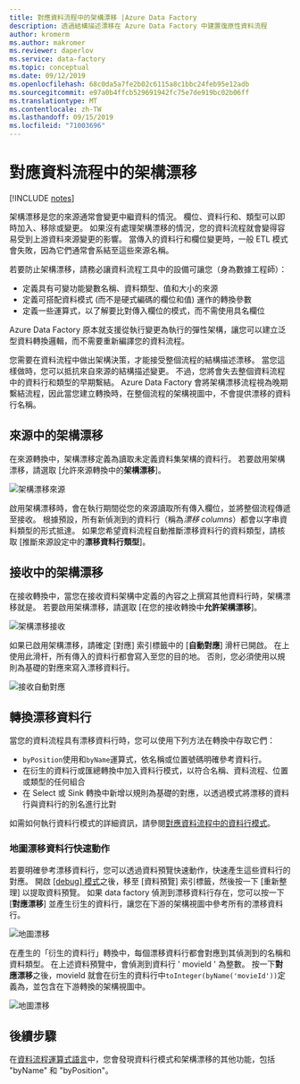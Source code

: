```yaml
---
title: 對應資料流程中的架構漂移 |Azure Data Factory
description: 透過結構描述漂移在 Azure Data Factory 中建置復原性資料流程
author: kromerm
ms.author: makromer
ms.reviewer: daperlov
ms.service: data-factory
ms.topic: conceptual
ms.date: 09/12/2019
ms.openlocfilehash: 68c0da5a7fe2b02c6115a8c1bbc24feb95e12adb
ms.sourcegitcommit: e97a0b4ffcb529691942fc75e7de919bc02b06ff
ms.translationtype: MT
ms.contentlocale: zh-TW
ms.lasthandoff: 09/15/2019
ms.locfileid: "71003696"
---
```

# <a name="schema-drift-in-mapping-data-flow"></a>對應資料流程中的架構漂移

[!INCLUDE [notes](../../includes/data-factory-data-flow-preview.md)]

架構漂移是您的來源通常會變更中繼資料的情況。 欄位、資料行和、類型可以即時加入、移除或變更。 如果沒有處理架構漂移的情況，您的資料流程就會變得容易受到上游資料來源變更的影響。 當傳入的資料行和欄位變更時，一般 ETL 模式會失敗，因為它們通常會系結至這些來源名稱。

若要防止架構漂移，請務必讓資料流程工具中的設備可讓您（身為數據工程師）：

* 定義具有可變功能變數名稱、資料類型、值和大小的來源
* 定義可搭配資料模式 (而不是硬式編碼的欄位和值) 運作的轉換參數
* 定義一些運算式，以了解要比對傳入欄位的模式，而不需使用具名欄位

Azure Data Factory 原本就支援從執行變更為執行的彈性架構，讓您可以建立泛型資料轉換邏輯，而不需要重新編譯您的資料流程。

您需要在資料流程中做出架構決策，才能接受整個流程的結構描述漂移。 當您這樣做時，您可以抵抗來自來源的結構描述變更。 不過，您將會失去整個資料流程中的資料行和類型的早期繫結。 Azure Data Factory 會將架構漂移流程視為晚期繫結流程，因此當您建立轉換時，在整個流程的架構視圖中，不會提供漂移的資料行名稱。

## <a name="schema-drift-in-source"></a>來源中的架構漂移

在來源轉換中，架構漂移定義為讀取未定義資料集架構的資料行。 若要啟用架構漂移，請選取 [允許來源轉換中的**架構漂移**]。

![架構漂移來源](media/data-flow/schemadrift001.png "架構漂移來源")

啟用架構漂移時，會在執行期間從您的來源讀取所有傳入欄位，並將整個流程傳遞至接收。 根據預設，所有新偵測到的資料行（稱為*漂移 columns*）都會以字串資料類型的形式抵達。 如果您希望資料流程自動推斷漂移資料行的資料類型，請核取 [推斷來源設定中的**漂移資料行類型**]。

## <a name="schema-drift-in-sink"></a>接收中的架構漂移

在接收轉換中，當您在接收資料架構中定義的內容之上撰寫其他資料行時，架構漂移就是。 若要啟用架構漂移，請選取 [在您的接收轉換中**允許架構漂移**]。

![架構漂移接收](media/data-flow/schemadrift002.png "架構漂移接收")

如果已啟用架構漂移，請確定 [對應] 索引標籤中的 [**自動對應**] 滑杆已開啟。 在上使用此滑杆，所有傳入的資料行都會寫入至您的目的地。 否則，您必須使用以規則為基礎的對應來寫入漂移資料行。

![接收自動對應](media/data-flow/automap.png "接收自動對應")

## <a name="transforming-drifted-columns"></a>轉換漂移資料行

當您的資料流程具有漂移資料行時，您可以使用下列方法在轉換中存取它們：

* `byPosition`使用和`byName`運算式，依名稱或位置號碼明確參考資料行。
* 在衍生的資料行或匯總轉換中加入資料行模式，以符合名稱、資料流程、位置或類型的任何組合
* 在 Select 或 Sink 轉換中新增以規則為基礎的對應，以透過模式將漂移的資料行與資料行的別名進行比對

如需如何執行資料行模式的詳細資訊，請參閱[對應資料流程中的資料行模式](concepts-data-flow-column-pattern.md)。

### <a name="map-drifted-columns-quick-action"></a>地圖漂移資料行快速動作

若要明確參考漂移資料行，您可以透過資料預覽快速動作，快速產生這些資料行的對應。 開啟 [ [debug] 模式](concepts-data-flow-debug-mode.md)之後，移至 [資料預覽] 索引標籤，然後按一下 [重新整理] 以提取資料預覽。 如果 data factory 偵測到漂移資料行存在，您可以按一下 [**對應漂移**] 並產生衍生的資料行，讓您在下游的架構視圖中參考所有的漂移資料行。

![地圖漂移](media/data-flow/mapdrifted1.png "地圖漂移")

在產生的「衍生的資料行」轉換中，每個漂移資料行都會對應到其偵測到的名稱和資料類型。 在上述資料預覽中，會偵測到資料行 ' movieId ' 為整數。 按一下**對應漂移**之後，movieId 就會在衍生的資料行中`toInteger(byName('movieId'))`定義為，並包含在下游轉換的架構視圖中。

![地圖漂移](media/data-flow/mapdrifted2.png "地圖漂移")

## <a name="next-steps"></a>後續步驟
在[資料流程運算式語言](data-flow-expression-functions.md)中，您會發現資料行模式和架構漂移的其他功能，包括 "byName" 和 "byPosition"。
